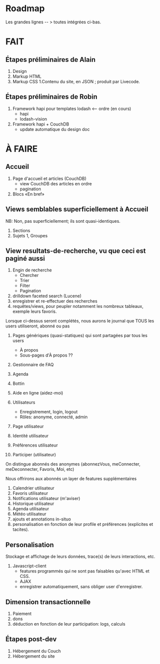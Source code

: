 # Roadmap

Les grandes lignes -- > toutes intégrées ci-bas.

# FAIT

## Étapes préliminaires de Alain

1. Design
1. Markup HTML
1. Markup CSS
1.Contenu du site, en JSON ; produit par Livecode.

## Étapes préliminaires de Robin

1. Framework hapi pour templates lodash  <-- ordre (en cours)
   * hapi
   * lodash-vision
1. Framework hapi + CouchDB
   * update automatique du design doc

# À FAIRE

## Accueil

1. Page d'accueil et articles (CouchDB)
   * view CouchDB des articles en ordre
   * pagination
1. Blocs «En bref»

## Views semblables superficiellement à Accueil

NB: Non, pas superficiellement; ils sont quasi-identiques.

1. Sections
1. Sujets
1, Groupes

##  View resultats-de-recherche, vu que ceci est paginé aussi

1. Engin de recherche
   * Chercher
   * Trier
   * Filter
   * Pagination
1. drilldown faceted search (Lucene)
1. enregistrer et re-effectuer des recherches
1. requêtes/views, pour peupler notamment les nombreux tableaux, exemple leurs favoris.

Lorsque ci-dessus seront complétés, nous aurons le journal que TOUS les users utiliseront, abonné ou pas

1. Pages génériques (quasi-statiques) qui sont partagées par tous les users
   * À propos
   * Sous-pages d'À propos ??
1. Gestionnaire de FAQ
1. Agenda
1. Bottin
1. Aide en ligne (aidez-moi)

1. Utilisateurs
   * Enregistrement, login, logout
   * Rôles: anonyme, connecté, admin
1. Page utilisateur
1. Identité utilisateur
1. Préférences utilisateur
1. Participer (utilisateur)

On distingue abonnés des anonymes (abonnezVous, meConnecter, meDeconnecter, Favoris, Moi, etc)

Nous offrirons aux abonnés un layer de features supplémentaires 

1. Calendrier utilisateur
1. Favoris utilisateur
1. Notifications utilisateur (m'aviser)
1. Historique utilisateur
1. Agenda utilisateur
1. Météo utilisateur
1. ajouts et annotations in-situo
1. personalisation en fonction de leur profile et préférences (explicites et tacites).

## Personalisation

Stockage et affichage de leurs données, trace(s) de leurs interactions, etc.

1. Javascript-client
   * features programmés qui ne sont pas faisables qu'avec HTML et CSS.
   * AJAX
   * enregistrer automatiquement, sans obliger user d'enregistrer.

## Dimension transactionnelle

1. Paiement
1. dons
1. déduction en fonction de leur participation: logs, calculs

## Étapes post-dev
1. Hébergement du Couch
1. Hébergement du site
